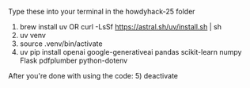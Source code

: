 Type these into your terminal in the howdyhack-25 folder
1) brew install uv OR curl -LsSf https://astral.sh/uv/install.sh | sh
2) uv venv
3) source .venv/bin/activate
4) uv pip install openai google-generativeai pandas scikit-learn numpy Flask pdfplumber python-dotenv

After you're done with using the code:
5) deactivate